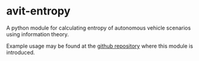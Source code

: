 # avit-entropy
A python module for calculating entropy of autonomous vehicle scenarios using information theory.

Example usage may be found at the [github repository](https://github.com/AkbasLab/avit-entropy-paper) where this module is introduced. 